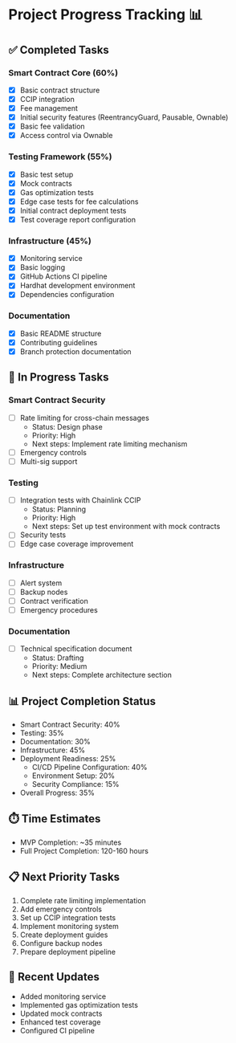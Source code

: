 # Project Progress Tracking 📊

## ✅ Completed Tasks
### Smart Contract Core (60%)
- [x] Basic contract structure
- [x] CCIP integration
- [x] Fee management
- [x] Initial security features (ReentrancyGuard, Pausable, Ownable)
- [x] Basic fee validation
- [x] Access control via Ownable

### Testing Framework (55%)
- [x] Basic test setup
- [x] Mock contracts
- [x] Gas optimization tests
- [x] Edge case tests for fee calculations
- [x] Initial contract deployment tests
- [x] Test coverage report configuration

### Infrastructure (45%)
- [x] Monitoring service
- [x] Basic logging
- [x] GitHub Actions CI pipeline
- [x] Hardhat development environment
- [x] Dependencies configuration

### Documentation
- [x] Basic README structure
- [x] Contributing guidelines
- [x] Branch protection documentation

## 🔄 In Progress Tasks
### Smart Contract Security
- [ ] Rate limiting for cross-chain messages
  - Status: Design phase
  - Priority: High
  - Next steps: Implement rate limiting mechanism
- [ ] Emergency controls
- [ ] Multi-sig support

### Testing
- [ ] Integration tests with Chainlink CCIP
  - Status: Planning
  - Priority: High
  - Next steps: Set up test environment with mock contracts
- [ ] Security tests
- [ ] Edge case coverage improvement

### Infrastructure
- [ ] Alert system
- [ ] Backup nodes
- [ ] Contract verification
- [ ] Emergency procedures

### Documentation
- [ ] Technical specification document
  - Status: Drafting
  - Priority: Medium
  - Next steps: Complete architecture section

## 📊 Project Completion Status
- Smart Contract Security: 40%
- Testing: 35%
- Documentation: 30%
- Infrastructure: 45%
- Deployment Readiness: 25%
  - CI/CD Pipeline Configuration: 40%
  - Environment Setup: 20%
  - Security Compliance: 15%
- Overall Progress: 35%

## ⏱️ Time Estimates
- MVP Completion: ~35 minutes
- Full Project Completion: 120-160 hours

## 📋 Next Priority Tasks
1. Complete rate limiting implementation
2. Add emergency controls
3. Set up CCIP integration tests
4. Implement monitoring system
5. Create deployment guides
6. Configure backup nodes
7. Prepare deployment pipeline

## 🔄 Recent Updates
- Added monitoring service
- Implemented gas optimization tests
- Updated mock contracts
- Enhanced test coverage
- Configured CI pipeline
